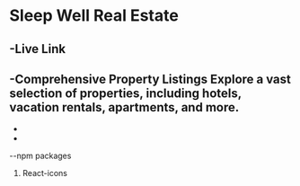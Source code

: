 # Sleep Well Real Estate
-Live Link
-
-Comprehensive Property Listings
Explore a vast selection of properties, including hotels, vacation rentals, apartments, and more.
-
-
-

--npm packages
1. React-icons
